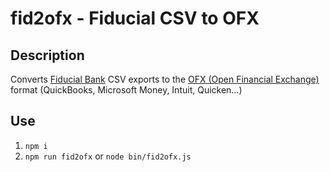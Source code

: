 # fid2ofx - Fiducial CSV to OFX

## Description

Converts [Fiducial Bank](https://www.fiducial.fr/BanquePro) CSV exports to the [OFX (Open Financial Exchange)](https://en.wikipedia.org/wiki/Open_Financial_Exchange) format (QuickBooks, Microsoft Money, Intuit, Quicken…)

## Use

1. `npm i`
2. `npm run fid2ofx` or `node bin/fid2ofx.js`
